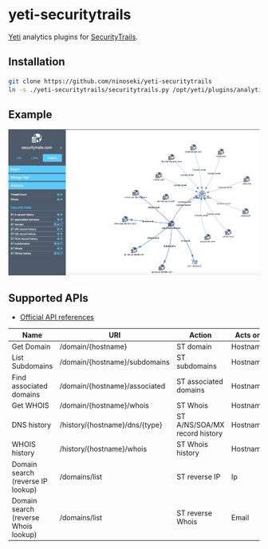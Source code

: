 # yeti-securitytrails

[Yeti](https://github.com/yeti-platform/yeti) analytics plugins for [SecurityTrails](https://securitytrails.com/).

## Installation

```bash
git clone https://github.com/ninoseki/yeti-securitytrails
ln -s ./yeti-securitytrails/securitytrails.py /opt/yeti/plugins/analytics/private/
```

## Example

![Image](./screenshots/1.png)

## Supported APIs

- [Official API references](https://docs.securitytrails.com/v1.0/reference)

| Name                                 | URI                            | Action                        | Acts on  |
|--------------------------------------|--------------------------------|-------------------------------|----------|
| Get Domain                           | /domain/{hostname}             | ST domain                     | Hostname |
| List Subdomains                      | /domain/{hostname}/subdomains  | ST subdomains                 | Hostname |
| Find associated domains              | /domain/{hostname}/associated  | ST associated domains         | Hostname |
| Get WHOIS                            | /domain/{hostname}/whois       | ST Whois                      | Hostname |
| DNS history                          | /history/{hostname}/dns/{type} | ST A/NS/SOA/MX record history | Hostname |
| WHOIS history                        | /history/{hostname}/whois      | ST Whois history              | Hostname |
| Domain search (reverse IP lookup)    | /domains/list                  | ST reverse IP                 | Ip       |
| Domain search (reverse Whois lookup) | /domains/list                  | ST reverse Whois              | Email    |
